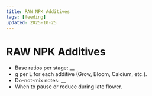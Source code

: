 ```yaml
---
title: RAW NPK Additives
tags: [feeding]
updated: 2025-10-25
---
```

# RAW NPK Additives

- Base ratios per stage: __  
- g per L for each additive (Grow, Bloom, Calcium, etc.).  
- Do-not-mix notes: __  
- When to pause or reduce during late flower.
